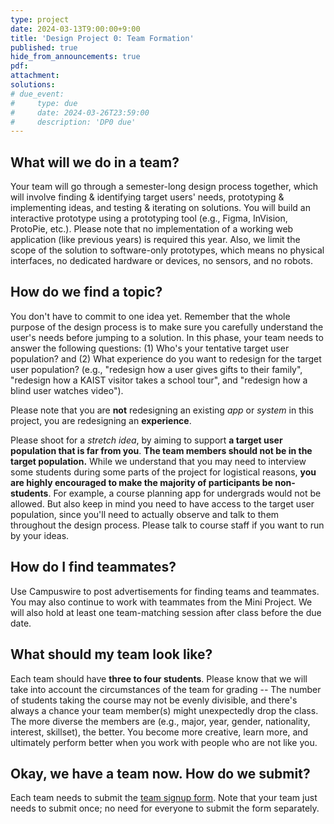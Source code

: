 ```yaml
---
type: project
date: 2024-03-13T9:00:00+9:00
title: 'Design Project 0: Team Formation'
published: true
hide_from_announcements: true
pdf:
attachment:
solutions:
# due_event: 
#     type: due
#     date: 2024-03-26T23:59:00
#     description: 'DP0 due'
---
```

## What will we do in a team?
Your team will go through a semester-long design process together, which will involve finding & identifying target users' needs, prototyping & implementing ideas, and testing & iterating on solutions. You will build an interactive prototype using a prototyping tool (e.g., Figma, InVision, ProtoPie, etc.). Please note that no implementation of a working web application (like previous years) is required this year. Also, we limit the scope of the solution to software-only prototypes, which means no physical interfaces, no dedicated hardware or devices, no sensors, and no robots.

## How do we find a topic?
You don't have to commit to one idea yet. Remember that the whole purpose of the design process is to make sure you carefully understand the user's needs before jumping to a solution. In this phase, your team needs to answer the following questions: (1) Who's your tentative target user population? and (2) What experience do you want to redesign for the target user population? (e.g., "redesign how a user gives gifts to their family", "redesign how a KAIST visitor takes a school tour", and "redesign how a blind user watches video").

Please note that you are **not** redesigning an existing *app* or *system* in this project, you are redesigning an **experience**.

Please shoot for a *stretch idea*, by aiming to support **a target user population that is far from you**. **The team members should not be in the target population.** While we understand that you may need to interview some students during some parts of the project for logistical reasons, **you are highly encouraged to make the majority of participants be non-students**. For example, a course planning app for undergrads would not be allowed. But also keep in mind you need to have access to the target user population, since you'll need to actually observe and talk to them throughout the design process. Please talk to course staff if you want to run by your ideas.

## How do I find teammates?
Use Campuswire to post advertisements for finding teams and teammates. You may also continue to work with teammates from the Mini Project. We will also hold at least one team-matching session after class before the due date.

## What should my team look like?
Each team should have **three to four students**. Please know that we will take into account the circumstances of the team for grading -- The number of students taking the course may not be evenly divisible, and there's always a chance your team member(s) might unexpectedly drop the class. The more diverse the members are (e.g., major, year, gender, nationality, interest, skillset), the better. You become more creative, learn more, and ultimately perform better when you work with people who are not like you.

## Okay, we have a team now. How do we submit?
Each team needs to submit the [team signup form](https://forms.gle/1JPBkSMtPLPpWkdC8). Note that your team just needs to submit once; no need for everyone to submit the form separately.